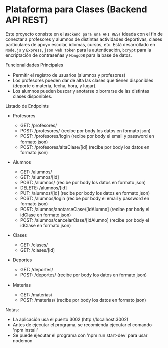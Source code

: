 # Plataforma para Clases (Backend API REST)

Este proyecto consiste en el `Backend para una API REST` ideada con el fin de conectar a profesores y alumnos de distintas actividades deportivas, clases particulares de apoyo escolar, idiomas, cursos, etc.
Está desarrollado en `Node.js` y `Express`, `json web token` para la autenticación, `bcrypt` para la encriptación de contraseñas y `MongoDB` para la base de datos.

Funcionalidades Principales
- Permitir el registro de usuarios (alumnos y profesores)
- Los profesores pueden dar de alta las clases que tienen disponibles (deporte o materia, fecha, hora, y lugar).
- Los alumnos pueden buscar y anotarse o borrarse de las distintas clases disponibles. 

Listado de Endpoints

- Profesores
    - GET: /profesores/
    - POST: /profesores/                            (recibe por body los datos en formato json)
    - POST: /profesores/login                       (recibe por body el email y password en formato json)
    - POST: /profesores/altaClase/[id]              (recibe por body los datos en formato json)

- Alumnos
    - GET: /alumnos/
    - GET: /alumnos/[id]
    - POST: /alumnos/                               (recibe por body los datos en formato json)
    - DELETE: /alumnos/[id]
    - PUT: /alumnos/[id]                            (recibe por body los datos en formato json)
    - POST: /alumnos/login                          (recibe por body el email y password en formato json)
    - POST: /alumnos/anotarseClase/[idAlumno]       (recibe por body el idClase en formato json)
    - POST: /alumnos/cancelarClase/[idAlumno]       (recibe por body el idClase en formato json)

- Clases
    - GET: /clases/
    - GET: /clases/[id]

- Deportes
    - GET: /deportes/
    - POST: /deportes/                              (recibe por body los datos en formato json)

- Materias
    - GET: /materias/
    - POST: /materias/                              (recibe por body los datos en formato json)

Notas:
- La aplicación usa el puerto 3002 (http://localhost:3002)
- Antes de ejecutar el programa, se recomienda ejecutar el comando 'npm install'
- Se puede ejecutar el programa con 'npm run start-dev' para usar nodemon
